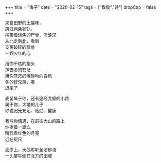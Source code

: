 +++
title = "海子"
date = "2020-02-15"
tags = ["致敬","诗"]
dropCap = false
+++

来自田野的土腥味，<br>
跨过两条钢轨。<br>
携带着烧焦的尸骨，流浪汉<br>
从北走到北，看到<br>
支离破碎的髌骨<br>
一颗火红的心<br>

用你干枯的指头<br>
抹去冬的苍茫<br>
用你苍茫的嘴唇吻向春风<br>
冬的好兄弟，春<br>
迟来了<br>

麦苗属于你，还有途经戈壁的小路<br>
属于你，大地的儿子<br>
你说阳光充足、灿烂、健康<br>

我与你偶遇，在前往大山的路上<br>
你提着一壶血<br>
叫我看红色的月亮<br>
近在咫尺<br>

高原上，天鹅聆听圣洁佛语<br>一头犍牛倒在北方的田埂<br>